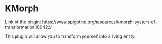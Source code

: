 # KMorph

Link of the plugin: https://www.spigotmc.org/resources/kmorph-system-of-transformation.100422/

This plugin will allow you to transform yourself into a living entity.
